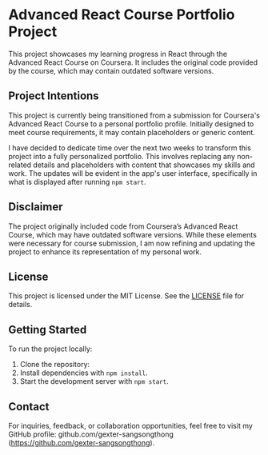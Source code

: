 # Advanced React Course Portfolio Project

This project showcases my learning progress in React through the Advanced React Course on Coursera. It includes the original code provided by the course, which may contain outdated software versions.

## Project Intentions

This project is currently being transitioned from a submission for Coursera's Advanced React Course to a personal portfolio profile. Initially designed to meet course requirements, it may contain placeholders or generic content.

I have decided to dedicate time over the next two weeks to transform this project into a fully personalized portfolio. This involves replacing any non-related details and placeholders with content that showcases my skills and work. The updates will be evident in the app's user interface, specifically in what is displayed after running `npm start`.

## Disclaimer

The project originally included code from Coursera’s Advanced React Course, which may have outdated software versions. While these elements were necessary for course submission, I am now refining and updating the project to enhance its representation of my personal work.

## License

This project is licensed under the MIT License. See the [LICENSE](./LICENSE) file for details.

## Getting Started

To run the project locally:

1. Clone the repository:
2. Install dependencies with `npm install`.
3. Start the development server with `npm start`.

## Contact

For inquiries, feedback, or collaboration opportunities, feel free to visit my GitHub profile: github.com/gexter-sangsongthong (https://github.com/gexter-sangsongthong).

